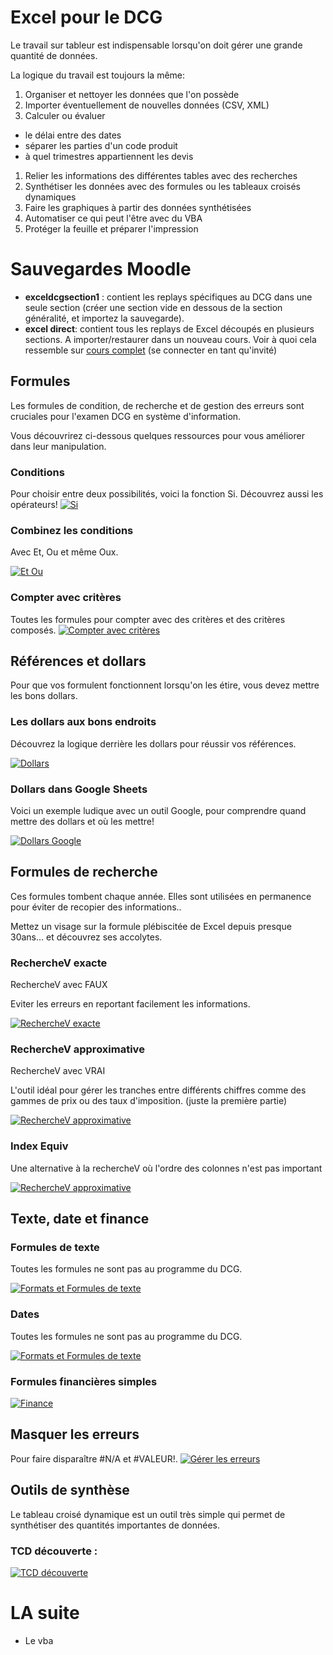 # Excel pour le DCG

Le travail sur tableur est indispensable lorsqu'on doit gérer une grande quantité de données.

La logique du travail est toujours la même:

1. Organiser et nettoyer les données que l'on possède
1. Importer éventuellement de nouvelles données (CSV, XML)
1. Calculer ou évaluer
  * le délai entre des dates
  * séparer les parties d'un code produit
  * à quel trimestres appartiennent les devis
1. Relier les informations des différentes tables avec des recherches
1. Synthétiser les données avec des formules ou les tableaux croisés dynamiques
1. Faire les graphiques à partir des données synthétisées
1. Automatiser ce qui peut l'être avec du VBA
1. Protéger la feuille et préparer l'impression

# Sauvegardes Moodle

* **exceldcgsection1** : contient les replays spécifiques au DCG dans une seule section (créer une section vide en dessous de la section généralité, et importez la sauvegarde).
* **excel direct**: contient tous les replays de Excel découpés en plusieurs sections. A importer/restaurer dans un nouveau cours. Voir à quoi cela ressemble sur [cours complet](https://www.edu.ep2b.fr/course/view.php?id=6) (se connecter en tant qu'invité)

## Formules

Les formules de condition, de recherche et de gestion des erreurs sont cruciales pour l'examen DCG en système d'information.

Vous découvrirez ci-dessous quelques ressources pour vous améliorer dans leur manipulation.


### Conditions

Pour choisir entre deux possibilités, voici la fonction Si. Découvrez aussi les opérateurs!
[![Si](https://i.ytimg.com/vi/dJcfIrr5QPo/hqdefault.jpg)](
https://www.youtube.com/watch?v=dJcfIrr5QPo)


### Combinez les conditions 
Avec Et, Ou et même Oux.

[![Et Ou](https://i.ytimg.com/vi/fN4CjReEruk/hqdefault.jpg)](
https://www.youtube.com/watch?v=fN4CjReEruk)



### Compter avec critères

Toutes les formules pour compter avec des critères et des critères composés.
[![Compter avec critères](https://i.ytimg.com/vi/NOQAUYAm0OA/hqdefault.jpg)](
https://www.youtube.com/watch?v=NOQAUYAm0OA)


## Références et dollars

Pour que vos formulent fonctionnent lorsqu'on les étire, vous devez mettre les bons dollars.

### Les dollars aux bons endroits

Découvrez la logique derrière les dollars pour réussir vos références.

[![Dollars](https://i.ytimg.com/vi/wjAkQycAkKQ/hqdefault.jpg)](
https://www.youtube.com/watch?v=wjAkQycAkKQ)


### Dollars dans Google Sheets

Voici un exemple ludique avec un outil Google, pour comprendre quand mettre des dollars et où les mettre!

[![Dollars Google](https://i.ytimg.com/vi/kXkhHAylPtQ/hqdefault.jpg)](
https://www.youtube.com/watch?v=kXkhHAylPtQ)


## Formules de recherche

Ces formules tombent chaque année. Elles sont utilisées en permanence pour éviter de recopier des informations..

Mettez un visage sur la formule plébiscitée de Excel depuis presque 30ans... et découvrez ses accolytes.

### RechercheV exacte 

RechercheV avec FAUX

Eviter les erreurs en reportant facilement les informations.

[![RechercheV exacte](https://i.ytimg.com/vi/72ZdLi-1um4/hqdefault.jpg)](
https://www.youtube.com/watch?v=72ZdLi-1um4)


### RechercheV approximative

RechercheV avec VRAI

L'outil idéal pour gérer les tranches entre différents chiffres comme des gammes de prix ou des taux d'imposition. (juste la première partie)


[![RechercheV approximative](https://i.ytimg.com/vi/KM___VT79m8/hqdefault.jpg)](
https://www.youtube.com/watch?v=KM___VT79m8)


### Index Equiv

Une alternative à la rechercheV où l'ordre des colonnes n'est pas important

[![RechercheV approximative](https://i.ytimg.com/vi/etT3-Z8ZQBM/hqdefault.jpg)](
https://www.youtube.com/watch?v=etT3-Z8ZQBM)

## Texte, date et finance

### Formules de texte

Toutes les formules ne sont pas au programme du DCG.

[![Formats et Formules de texte](https://i.ytimg.com/vi/tDdshOjtE5o/hqdefault.jpg)](
https://www.youtube.com/watch?v=tDdshOjtE5o)

### Dates

Toutes les formules ne sont pas au programme du DCG.

[![Formats et Formules de texte](https://i.ytimg.com/vi/QL3MVISA_dg/hqdefault.jpg)](
https://www.youtube.com/watch?v=QL3MVISA_dg)



### Formules financières simples
[![Finance](https://i.ytimg.com/vi/4cibrIq7bUg/hqdefault.jpg)](
https://www.youtube.com/watch?v=4cibrIq7bUg)



## Masquer les erreurs

Pour faire disparaître #N/A et #VALEUR!.
[![Gérer les erreurs](https://i.ytimg.com/vi/qssVj47XgWA/hqdefault.jpg)](
https://www.youtube.com/watch?v=qssVj47XgWA)


## Outils de synthèse

Le tableau croisé dynamique est un outil très simple qui permet de synthétiser des quantités importantes de données.


### TCD découverte : 
[![TCD découverte](https://i.ytimg.com/vi/x7Fxwc-I6Vo/hqdefault.jpg)](
https://www.youtube.com/watch?v=x7Fxwc-I6Vo)

# LA suite
* Le vba


